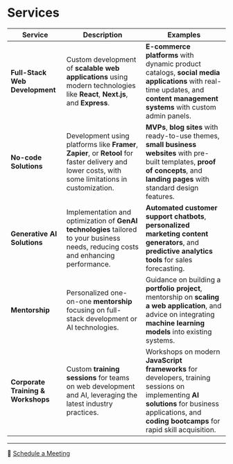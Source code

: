 # Services

| **Service** | **Description** | **Examples** |
|-------------|-----------------|--------------|
| **Full-Stack Web Development** | Custom development of **scalable web applications** using modern technologies like **React**, **Next.js**, and **Express**. | **E-commerce platforms** with dynamic product catalogs, **social media applications** with real-time updates, and **content management systems** with custom admin panels. |
| **No-code Solutions** | Development using platforms like **Framer**, **Zapier**, or **Retool** for faster delivery and lower costs, with some limitations in customization. | **MVPs**, **blog sites** with ready-to-use themes, **small business websites** with pre-built templates, **proof of concepts**, and **landing pages** with standard design features. |
| **Generative AI Solutions** | Implementation and optimization of **GenAI technologies** tailored to your business needs, reducing costs and enhancing performance. | **Automated customer support chatbots**, **personalized marketing content generators**, and **predictive analytics tools** for sales forecasting. |
| **Mentorship** | Personalized one-on-one **mentorship** focusing on full-stack development or AI technologies. | Guidance on building a **portfolio project**, mentorship on **scaling a web application**, and advice on integrating **machine learning models** into existing systems. |
| **Corporate Training & Workshops** | Custom **training sessions** for teams on web development and AI, leveraging the latest industry practices. | Workshops on modern **JavaScript frameworks** for developers, training sessions on implementing **AI solutions** for business applications, and **coding bootcamps** for rapid skill acquisition. |

---

📅 [Schedule a Meeting](https://calendly.com/emilia-cb)